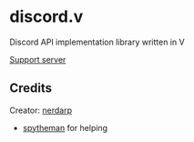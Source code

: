 # discord.v

Discord API implementation library written in V

[Support server](https://discord.gg/PhSXRegtKj)

## Credits

Creator: [nerdarp](https://github.com/DarpHome)

- [spytheman](https://github.com/spytheman) for helping

